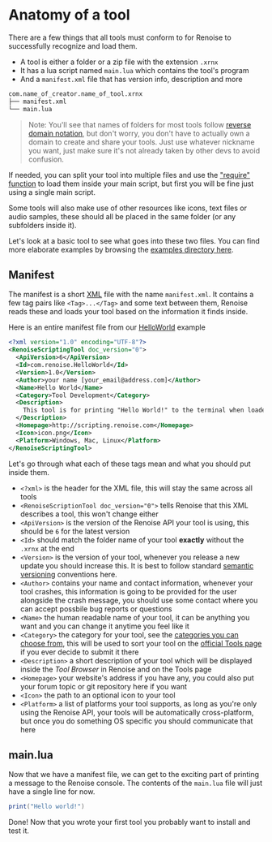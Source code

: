 # Anatomy of a tool

There are a few things that all tools must conform to for Renoise to successfully recognize and load them.

* A tool is either a folder or a zip file with the extension `.xrnx`
* It has a lua script named `main.lua` which contains the tool's program
* And a `manifest.xml` file that has version info, description and more

```sh
com.name_of_creator.name_of_tool.xrnx
├── manifest.xml
└── main.lua
```

> Note: You'll see that names of folders for most tools follow [reverse domain notation](https://en.wikipedia.org/wiki/Reverse_domain_name_notation), but don't worry, you don't have to actually own a domain to create and share your tools. Just use whatever nickname you want, just make sure it's not already taken by other devs to avoid confusion.

If needed, you can split your tool into multiple files and use the ["require" function](https://www.lua.org/pil/8.1.html) to load them inside your main script, but first you will be fine just using a single main script.

Some tools will also make use of other resources like icons, text files or audio samples, these should all be placed in the same folder (or any subfolders inside it).

Let's look at a basic tool to see what goes into these two files. You can find more elaborate examples by browsing the [examples directory here](../examples).

## Manifest

The manifest is a short [XML](https://www.w3schools.com/XML/xml_whatis.asp) file with the name `manifest.xml`. It contains a few tag pairs like `<Tag>...</Tag>` and some text between them, Renoise reads these and loads your tool based on the information it finds inside.

Here is an entire manifest file from our [HelloWorld](../guide/TODO.md#helloworld-folder) example

<!-- TODO copy data from the actual tool folder here -->
```xml
<?xml version="1.0" encoding="UTF-8"?>
<RenoiseScriptingTool doc_version="0">
  <ApiVersion>6</ApiVersion>
  <Id>com.renoise.HelloWorld</Id>
  <Version>1.0</Version>
  <Author>your name [your_email@address.com]</Author>
  <Name>Hello World</Name>
  <Category>Tool Development</Category>
  <Description>
    This tool is for printing "Hello World!" to the terminal when loaded.
  </Description>
  <Homepage>http://scripting.renoise.com</Homepage>
  <Icon>icon.png</Icon>
  <Platform>Windows, Mac, Linux</Platform>
</RenoiseScriptingTool>
```

Let's go through what each of these tags mean and what you should put inside them.
* `<?xml>` is the header for the XML file, this will stay the same across all tools
* `<RenoiseScriptionTool doc_version="0">` tells Renoise that this XML describes a tool, this won't change either
* `<ApiVersion>` is the version of the Renoise API your tool is using, this should be `6` for the latest version
* `<Id>` should match the folder name of your tool **exactly** without the `.xrnx` at the end
* `<Version>` is the version of your tool, whenever you release a new update you should increase this. It is best to follow standard [semantic versioning](https://semver.org/) conventions here.
* `<Author>` contains your name and contact information, whenever your tool crashes, this information is going to be provided for the user alongside the crash message, you should use some contact where you can accept possbile bug reports or questions
* `<Name>` the human readable name of your tool, it can be anything you want and you can change it anytime you feel like it
* `<Category>` the category for your tool, see the [categories you can choose from](../guide/TODO.md#tool-categories), this will be used to sort your tool on the [official Tools page](https://www.renoise.com/tools) if you ever decide to submit it there
* `<Description>` a short description of your tool which will be displayed inside the *Tool Browser* in Renoise and on the Tools page
* `<Homepage>` your website's address if you have any, you could also put your forum topic or git repository here if you want
* `<Icon>` the path to an optional icon to your tool
* `<Platform>` a list of platforms your tool supports, as long as you're only using the Renoise API, your tools will be automatically cross-platform, but once you do something OS specific you should communicate that here

## main.lua

Now that we have a manifest file, we can get to the exciting part of printing a message to the Renoise console. The contents of the `main.lua` file will just have a single line for now.

```lua
print("Hello world!")
```

Done! Now that you wrote your first tool you probably want to install and test it.